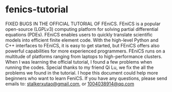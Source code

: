 # fenics-tutorial
FIXED BUGS IN THE OFFICIAL TUTORIAL OF FEniCS.
  FEniCS is a popular open-source (LGPLv3) computing platform for solving partial differential equations (PDEs). FEniCS enables users to quickly translate scientific models into efficient finite element code. With the high-level Python and C++ interfaces to FEniCS, it is easy to get started, but FEniCS offers also powerful capabilities for more experienced programmers. FEniCS runs on a multitude of platforms ranging from laptops to high-performance clusters.
  When I was learning the official tutorial, I found a few problems when running the codes. Special thanks to my friend Qi Lu, we fix the all the problems we found in the tutorial. I hope this document could help more beginners who want to learn FeniCS. 
  If you have any questions, please send emails to: stalkerxutao@gmail.com, or 1004038914@qq.com
